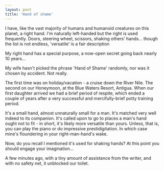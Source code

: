 ```yaml
---
layout: post
title: 'Hand of shame'
---
```


I have, like the vast majority of humans and humanoid creatures on this planet, a right hand. I'm naturally left-handed but the right is used frequently. Doors, steering wheel, scissors, shaking others' hands… though the list is not endless, 'versatile' is a fair description

My right hand has a special purpose, a now-open secret going back nearly 10 years…

My wife hasn't picked the phrase 'Hand of Shame' randomly, nor was it chosen by accident. Not really.

The first time was on holiday/vacation - a cruise down the River Nile.  The second on our Honeymoon, at the Blue Waters Resort, Antigua.  When our first daughter arrived we had a brief period of respite, which ended a couple of years after a very successful and mercifully-brief potty training period.

It's a small hand, almost unnaturally small for a man.  It's matched very well indeed to its companion.  It's called upon to go to places a man's hand ought not to fit - in short, it's likely more versatile than yours.  Unless, that is, you can play the piano or do impressive prestidigitation. In which case mine's floundering in your right-man-hand's wake.

Now, do you recall I mentioned it's used for shaking hands?  At this point you should engage your imagination…

A few minutes ago, with a tiny amount of assistance from the writer, and with no safety net, it unblocked our toilet.
